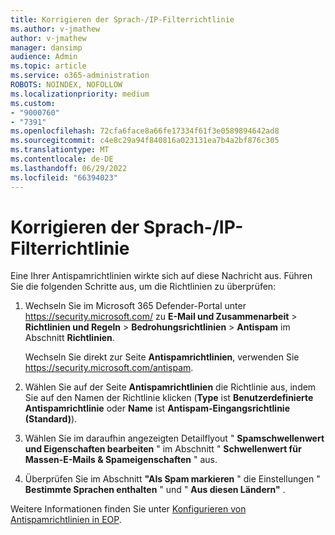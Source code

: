 ```yaml
---
title: Korrigieren der Sprach-/IP-Filterrichtlinie
ms.author: v-jmathew
author: v-jmathew
manager: dansimp
audience: Admin
ms.topic: article
ms.service: o365-administration
ROBOTS: NOINDEX, NOFOLLOW
ms.localizationpriority: medium
ms.custom:
- "9000760"
- "7391"
ms.openlocfilehash: 72cfa6face8a66fe17334f61f3e0589894642ad8
ms.sourcegitcommit: c4e8c29a94f840816a023131ea7b4a2bf876c305
ms.translationtype: MT
ms.contentlocale: de-DE
ms.lasthandoff: 06/29/2022
ms.locfileid: "66394023"
---
```

# <a name="fix-languageip-filter-policy"></a>Korrigieren der Sprach-/IP-Filterrichtlinie

Eine Ihrer Antispamrichtlinien wirkte sich auf diese Nachricht aus. Führen Sie die folgenden Schritte aus, um die Richtlinien zu überprüfen:

1. Wechseln Sie im Microsoft 365 Defender-Portal unter <https://security.microsoft.com/> zu **E-Mail und Zusammenarbeit** \> **Richtlinien und Regeln** \> **Bedrohungsrichtlinien** \> **Antispam** im Abschnitt **Richtlinien**.

   Wechseln Sie direkt zur Seite **Antispamrichtlinien**, verwenden Sie <https://security.microsoft.com/antispam>.

2. Wählen Sie auf der Seite **Antispamrichtlinien** die Richtlinie aus, indem Sie auf den Namen der Richtlinie klicken (**Type** ist **Benutzerdefinierte Antispamrichtlinie** oder **Name** ist **Antispam-Eingangsrichtlinie (Standard)**).
3. Wählen Sie im daraufhin angezeigten Detailflyout " **Spamschwellenwert und Eigenschaften bearbeiten** " im Abschnitt " **Schwellenwert für Massen-E-Mails & Spameigenschaften** " aus.
4. Überprüfen Sie im Abschnitt **"Als Spam markieren** " die Einstellungen " **Bestimmte Sprachen enthalten** " und " **Aus diesen Ländern"** .

Weitere Informationen finden Sie unter [Konfigurieren von Antispamrichtlinien in EOP](https://docs.microsoft.com/microsoft-365/security/office-365-security/configure-your-spam-filter-policies).

